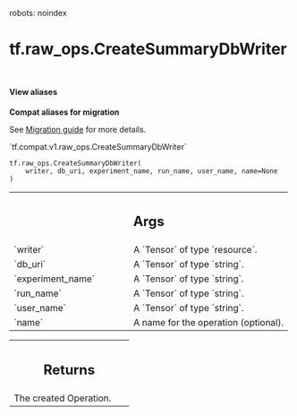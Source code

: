 robots: noindex

# tf.raw_ops.CreateSummaryDbWriter

<!-- Insert buttons and diff -->

<table class="tfo-notebook-buttons tfo-api nocontent" align="left">

</table>





<section class="expandable">
  <h4 class="showalways">View aliases</h4>
  <p>
<b>Compat aliases for migration</b>
<p>See
<a href="https://www.tensorflow.org/guide/migrate">Migration guide</a> for
more details.</p>
<p>`tf.compat.v1.raw_ops.CreateSummaryDbWriter`</p>
</p>
</section>

<pre class="devsite-click-to-copy prettyprint lang-py tfo-signature-link">
<code>tf.raw_ops.CreateSummaryDbWriter(
    writer, db_uri, experiment_name, run_name, user_name, name=None
)
</code></pre>



<!-- Placeholder for "Used in" -->


<!-- Tabular view -->
 <table class="responsive fixed orange">
<colgroup><col width="214px"><col></colgroup>
<tr><th colspan="2"><h2 class="add-link">Args</h2></th></tr>

<tr>
<td>
`writer`
</td>
<td>
A `Tensor` of type `resource`.
</td>
</tr><tr>
<td>
`db_uri`
</td>
<td>
A `Tensor` of type `string`.
</td>
</tr><tr>
<td>
`experiment_name`
</td>
<td>
A `Tensor` of type `string`.
</td>
</tr><tr>
<td>
`run_name`
</td>
<td>
A `Tensor` of type `string`.
</td>
</tr><tr>
<td>
`user_name`
</td>
<td>
A `Tensor` of type `string`.
</td>
</tr><tr>
<td>
`name`
</td>
<td>
A name for the operation (optional).
</td>
</tr>
</table>



<!-- Tabular view -->
 <table class="responsive fixed orange">
<colgroup><col width="214px"><col></colgroup>
<tr><th colspan="2"><h2 class="add-link">Returns</h2></th></tr>
<tr class="alt">
<td colspan="2">
The created Operation.
</td>
</tr>

</table>

